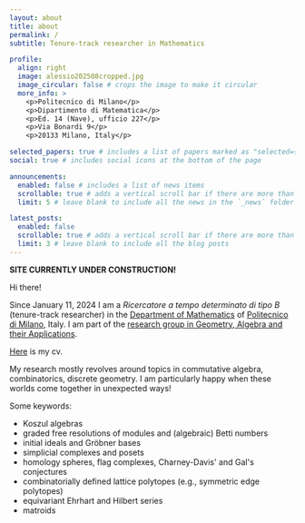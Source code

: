 ```yaml
---
layout: about
title: about
permalink: /
subtitle: Tenure-track researcher in Mathematics

profile:
  align: right
  image: alessio202508cropped.jpg
  image_circular: false # crops the image to make it circular
  more_info: >
    <p>Politecnico di Milano</p>
    <p>Dipartimento di Matematica</p>
    <p>Ed. 14 (Nave), ufficio 227</p>
    <p>Via Bonardi 9</p>
    <p>20133 Milano, Italy</p>

selected_papers: true # includes a list of papers marked as "selected={true}"
social: true # includes social icons at the bottom of the page

announcements:
  enabled: false # includes a list of news items
  scrollable: true # adds a vertical scroll bar if there are more than 3 news items
  limit: 5 # leave blank to include all the news in the `_news` folder

latest_posts:
  enabled: false
  scrollable: true # adds a vertical scroll bar if there are more than 3 new posts items
  limit: 3 # leave blank to include all the blog posts
---
```


**SITE CURRENTLY UNDER CONSTRUCTION!**

Hi there! 

Since January 11, 2024 I am a *Ricercatore a tempo determinato di tipo B* (tenure-track researcher) in the [Department of Mathematics](https://www.mate.polimi.it/) of [Politecnico di Milano](https://www.polimi.it/), Italy. I am part of the [research group in Geometry, Algebra and their Applications](https://www.geometry-algebra.polimi.it/).

[Here](/assets/pdf/CVsite.pdf) is my cv.

My research mostly revolves around topics in commutative algebra, combinatorics, discrete geometry. I am particularly happy when these worlds come together in unexpected ways!

Some keywords:
* Koszul algebras
* graded free resolutions of modules and (algebraic) Betti numbers
* initial ideals and Gröbner bases
* simplicial complexes and posets
* homology spheres, flag complexes, Charney-Davis' and Gal's conjectures
* combinatorially defined lattice polytopes (e.g., symmetric edge polytopes)
* equivariant Ehrhart and Hilbert series
* matroids
